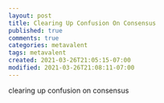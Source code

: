 ```yaml
---
layout: post
title: Clearing Up Confusion On Consensus
published: true
comments: true
categories: metavalent
tags: metavalent
created: 2021-03-26T21:05:15-07:00
modified: 2021-03-26T21:08:11-07:00
---
```


clearing up confusion on consensus